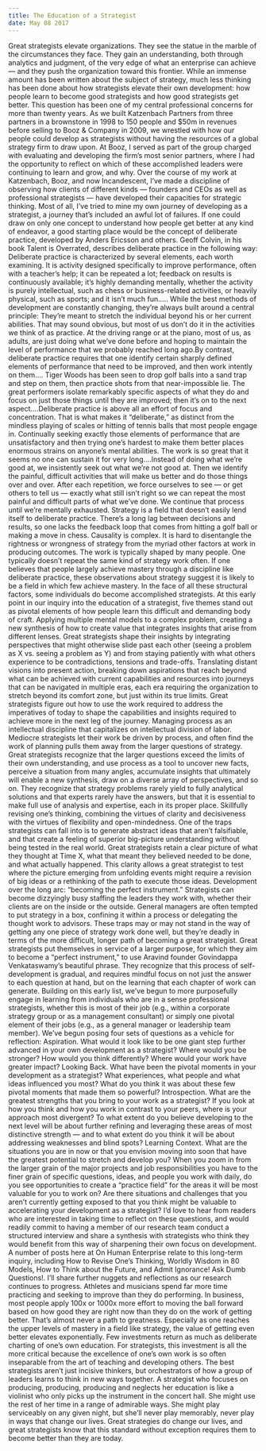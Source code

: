 ```yaml
---
title: The Education of a Strategist
date: May 08 2017
---
```


Great strategists elevate organizations. They see the statue in the marble of the circumstances they face. They gain an understanding, both through analytics and judgment, of the very edge of what an enterprise can achieve — and they push the organization toward this frontier. While an immense amount has been written about the subject of strategy, much less thinking has been done about how strategists elevate their own development: how people learn to become good strategists and how good strategists get better. This question has been one of my central professional concerns for more than twenty years. As we built Katzenbach Partners from three partners in a brownstone in 1998 to 150 people and $50m in revenues before selling to Booz & Company in 2009, we wrestled with how our people could develop as strategists without having the resources of a global strategy firm to draw upon. At Booz, I served as part of the group charged with evaluating and developing the firm’s most senior partners, where I had the opportunity to reflect on which of these accomplished leaders were continuing to learn and grow, and why. Over the course of my work at Katzenbach, Booz, and now Incandescent, I’ve made a discipline of observing how clients of different kinds — founders and CEOs as well as professional strategists — have developed their capacities for strategic thinking. Most of all, I’ve tried to mine my own journey of developing as a strategist, a journey that’s included an awful lot of failures. If one could draw on only one concept to understand how people get better at any kind of endeavor, a good starting place would be the concept of deliberate practice, developed by Anders Ericsson and others. Geoff Colvin, in his book Talent is Overrated, describes deliberate practice in the following way: Deliberate practice is characterized by several elements, each worth examining. It is activity designed specifically to improve performance, often with a teacher’s help; it can be repeated a lot; feedback on results is continuously available; it’s highly demanding mentally, whether the activity is purely intellectual, such as chess or business-related activities, or heavily physical, such as sports; and it isn’t much fun.…. While the best methods of development are constantly changing, they’re always built around a central principle: They’re meant to stretch the individual beyond his or her current abilities. That may sound obvious, but most of us don’t do it in the activities we think of as practice. At the driving range or at the piano, most of us, as adults, are just doing what we’ve done before and hoping to maintain the level of performance that we probably reached long ago.By contrast, deliberate practice requires that one identify certain sharply defined elements of performance that need to be improved, and then work intently on them…. Tiger Woods has been seen to drop golf balls into a sand trap and step on them, then practice shots from that near-impossible lie. The great performers isolate remarkably specific aspects of what they do and focus on just those things until they are improved; then it’s on to the next aspect….Deliberate practice is above all an effort of focus and concentration. That is what makes it “deliberate,” as distinct from the mindless playing of scales or hitting of tennis balls that most people engage in. Continually seeking exactly those elements of performance that are unsatisfactory and then trying one’s hardest to make them better places enormous strains on anyone’s mental abilities. The work is so great that it seems no one can sustain it for very long….Instead of doing what we’re good at, we insistently seek out what we’re not good at. Then we identify the painful, difficult activities that will make us better and do those things over and over. After each repetition, we force ourselves to see — or get others to tell us — exactly what still isn’t right so we can repeat the most painful and difficult parts of what we’ve done. We continue that process until we’re mentally exhausted. Strategy is a field that doesn’t easily lend itself to deliberate practice. There’s a long lag between decisions and results, so one lacks the feedback loop that comes from hitting a golf ball or making a move in chess. Causality is complex. It is hard to disentangle the rightness or wrongness of strategy from the myriad other factors at work in producing outcomes. The work is typically shaped by many people. One typically doesn’t repeat the same kind of strategy work often. If one believes that people largely achieve mastery through a discipline like deliberate practice, these observations about strategy suggest it is likely to be a field in which few achieve mastery. In the face of all these structural factors, some individuals do become accomplished strategists. At this early point in our inquiry into the education of a strategist, five themes stand out as pivotal elements of how people learn this difficult and demanding body of craft. Applying multiple mental models to a complex problem, creating a new synthesis of how to create value that integrates insights that arise from different lenses. Great strategists shape their insights by integrating perspectives that might otherwise slide past each other (seeing a problem as X vs. seeing a problem as Y) and from staying patiently with what others experience to be contradictions, tensions and trade-offs. Translating distant visions into present action, breaking down aspirations that reach beyond what can be achieved with current capabilities and resources into journeys that can be navigated in multiple eras, each era requiring the organization to stretch beyond its comfort zone, but just within its true limits. Great strategists figure out how to use the work required to address the imperatives of today to shape the capabilities and insights required to achieve more in the next leg of the journey. Managing process as an intellectual discipline that capitalizes on intellectual division of labor. Mediocre strategists let their work be driven by process, and often find the work of planning pulls them away from the larger questions of strategy. Great strategists recognize that the larger questions exceed the limits of their own understanding, and use process as a tool to uncover new facts, perceive a situation from many angles, accumulate insights that ultimately will enable a new synthesis, draw on a diverse array of perspectives, and so on. They recognize that strategy problems rarely yield to fully analytical solutions and that experts rarely have the answers, but that it is essential to make full use of analysis and expertise, each in its proper place. Skillfully revising one’s thinking, combining the virtues of clarity and decisiveness with the virtues of flexibility and open-mindedness. One of the traps strategists can fall into is to generate abstract ideas that aren’t falsifiable, and that create a feeling of superior big-picture understanding without being tested in the real world. Great strategists retain a clear picture of what they thought at Time X, what that meant they believed needed to be done, and what actually happened. This clarity allows a great strategist to test where the picture emerging from unfolding events might require a revision of big ideas or a rethinking of the path to execute those ideas. Development over the long arc: “becoming the perfect instrument.” Strategists can become dizzyingly busy staffing the leaders they work with, whether their clients are on the inside or the outside. General managers are often tempted to put strategy in a box, confining it within a process or delegating the thought work to advisors. These traps may or may not stand in the way of getting any one piece of strategy work done well, but they’re deadly in terms of the more difficult, longer path of becoming a great strategist. Great strategists put themselves in service of a larger purpose, for which they aim to become a “perfect instrument,” to use Aravind founder Govindappa Venkataswamy’s beautiful phrase. They recognize that this process of self-development is gradual, and requires mindful focus on not just the answer to each question at hand, but on the learning that each chapter of work can generate. Building on this early list, we’ve begun to more purposefully engage in learning from individuals who are in a sense professional strategists, whether this is most of their job (e.g., within a corporate strategy group or as a management consultant) or simply one pivotal element of their jobs (e.g., as a general manager or leadership team member). We’ve begun posing four sets of questions as a vehicle for reflection: Aspiration. What would it look like to be one giant step further advanced in your own development as a strategist? Where would you be stronger? How would you think differently? Where would your work have greater impact? Looking Back. What have been the pivotal moments in your development as a strategist? What experiences, what people and what ideas influenced you most? What do you think it was about these few pivotal moments that made them so powerful? Introspection. What are the greatest strengths that you bring to your work as a strategist? If you look at how you think and how you work in contrast to your peers, where is your approach most divergent? To what extent do you believe developing to the next level will be about further refining and leveraging these areas of most distinctive strength — and to what extent do you think it will be about addressing weaknesses and blind spots? Learning Context. What are the situations you are in now or that you envision moving into soon that have the greatest potential to stretch and develop you? When you zoom in from the larger grain of the major projects and job responsibilities you have to the finer grain of specific questions, ideas, and people you work with daily, do you see opportunities to create a “practice field” for the areas it will be most valuable for you to work on? Are there situations and challenges that you aren’t currently getting exposed to that you think might be valuable to accelerating your development as a strategist? I’d love to hear from readers who are interested in taking time to reflect on these questions, and would readily commit to having a member of our research team conduct a structured interview and share a synthesis with strategists who think they would benefit from this way of sharpening their own focus on development. A number of posts here at On Human Enterprise relate to this long-term inquiry, including How to Revise One’s Thinking, Worldly Wisdom in 80 Models, How to Think about the Future, and Admit Ignorance! Ask Dumb Questions!. I’ll share further nuggets and reflections as our research continues to progress. Athletes and musicians spend far more time practicing and seeking to improve than they do performing. In business, most people apply 100x or 1000x more effort to moving the ball forward based on how good they are right now than they do on the work of getting better. That’s almost never a path to greatness. Especially as one reaches the upper levels of mastery in a field like strategy, the value of getting even better elevates exponentially. Few investments return as much as deliberate charting of one’s own education. For strategists, this investment is all the more critical because the excellence of one’s own work is so often inseparable from the art of teaching and developing others. The best strategists aren’t just incisive thinkers, but orchestrators of how a group of leaders learns to think in new ways together. A strategist who focuses on producing, producing, producing and neglects her education is like a violinist who only picks up the instrument in the concert hall. She might use the rest of her time in a range of admirable ways. She might play serviceably on any given night, but she’ll never play memorably, never play in ways that change our lives. Great strategies do change our lives, and great strategists know that this standard without exception requires them to become better than they are today.
